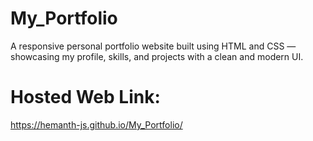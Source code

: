 # My_Portfolio
A responsive personal portfolio website built using HTML and CSS — showcasing my profile, skills, and projects with a clean and modern UI.
# Hosted Web Link:
https://hemanth-js.github.io/My_Portfolio/
